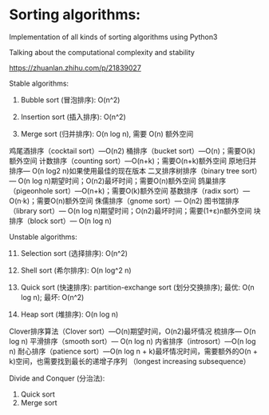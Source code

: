 # Sorting algorithms:

Implementation of all kinds of sorting algorithms using Python3

Talking about the computational complexity and stability

https://zhuanlan.zhihu.com/p/21839027


Stable algorithms:

01. Bubble sort (冒泡排序): O(n^2)

02. Insertion sort (插入排序): O(n^2)

03. Merge sort (归并排序): O(n log n), 需要 O(n) 额外空间


鸡尾酒排序（cocktail sort）—O(n2)
桶排序（bucket sort）—O(n)；需要O(k)额外空间
计数排序（counting sort）—O(n+k)；需要O(n+k)额外空间
原地归并排序— O(n log2 n)如果使用最佳的现在版本
二叉排序树排序（binary tree sort）— O(n log n)期望时间；O(n2)最坏时间；需要O(n)额外空间
鸽巢排序（pigeonhole sort）—O(n+k)；需要O(k)额外空间
基数排序（radix sort）—O(n·k)；需要O(n)额外空间
侏儒排序（gnome sort）— O(n2)
图书馆排序（library sort）— O(n log n)期望时间；O(n2)最坏时间；需要(1+ε)n额外空间
块排序（block sort）— O(n log n)


Unstable algorithms:

11. Selection sort (选择排序): O(n^2)

12. Shell sort (希尔排序): O(n log^2 n)

13. Quick sort (快速排序): partition-exchange sort (划分交换排序); 最优: O(n log n); 最坏: O(n^2)

14. Heap sort (堆排序): O(n log n)

Clover排序算法（Clover sort）—O(n)期望时间，O(n2)最坏情况
梳排序— O(n log n)
平滑排序（smooth sort）— O(n log n)
内省排序（introsort）—O(n log n)
耐心排序（patience sort）—O(n log n + k)最坏情况时间，需要额外的O(n + k)空间，也需要找到最长的递增子序列
（longest increasing subsequence）


Divide and Conquer (分治法):
1. Quick sort
2. Merge sort
